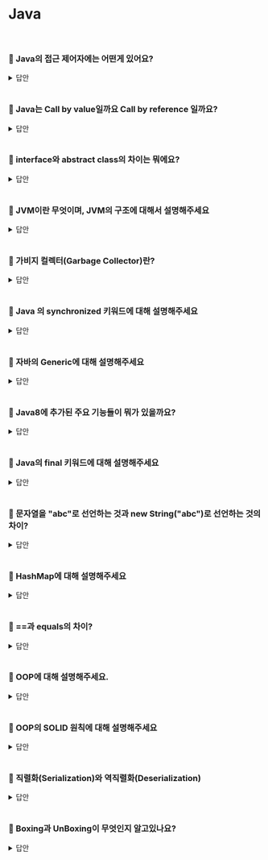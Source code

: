 # Java
<br>

### 📌 Java의 접근 제어자에는 어떤게 있어요?

<details>
   <summary> 답안 </summary>
<br />
   
- 자바의 접근 제어자는 크게 `public`, `private`, `protected`, `default`가 있습니다. <br>
  public은 모든 접근을 허용하여 외부 클래스에서도 자유롭게 사용이 가능합니다 <br>
  private 모든 접근을 제한하여 외부에서의 접근은 불가하고, 같은 클래스 내에서만 접근이 가능합니다. <br>
  protected는 이를 상속받은 자식 클래스와, 같은 패키지안의 모든 클래스만 접근이 가능합니다. <br>
  default는 클래스에 접근제어자가 없으면 default로 선언되며, 같은 패키지안의 클래스에서만 접근이 가능합니다.<br>

  <details>
      <summary> <strong> protected와 private은 각각 언제 사용할 수 있나요? </strong> </summary>
   <br />
   
  - protected를 사용하는 주된 이유는 무분별한 인스턴스 생성을 방지하고 , 해당 클래스를 상속받은 클래스와 같은 패키지내의 클래스만 생성자를 호출할 수 있게 제한함으로써 객체의 일관성을 유지하기 위해서 사용합니다. <br>
        private을 사용하는 주된 이유는 정보은닉과 캡슐화를 위해 사용합니다. 클래스 내부에 있는 데이터를 보호하고 데이터에 접근 자체를 막아주어 일관성을 보장하기 위해 사용됩니다. 
   
   </details>
   <br>
   
</details>
<br>

### 📌 Java는 Call by value일까요 Call by reference 일까요? 

<details>
   <summary> 답안 </summary>
<br />
   
- 자바는 Call by value 입니다. 메서드에서 파라미터를 넘겨줄 때 파라미터의 reference를 넘겨주는 것이 아닌 파라미터의 메모리 주소를 복사해서 넘겨주기 때문에 Call by value입니다. 예시로 파라미터를 넘겨받은 곳에서 파라미터에 새로운 값을 할당하여도 호출처에서 넘겨준 파라미터는 변경되지 않습니다. 
</details>
<br>

### 📌 interface와 abstract class의 차이는 뭐에요?

<details>
   <summary> 답안 </summary>
<br />

- 추상 클래스와 인터페이스 모두 이를 상속받거나 구현하는 클래스들이 추상메서드를 구현합니다. 추상 클래스는 is-a관계이지만 인터페이스는 has-a 관계를 사용합니다. 
   </details>
<br>

### 📌 JVM이란 무엇이며, JVM의 구조에 대해서 설명해주세요

<details>
   <summary> 답안 </summary>
<br />

- JVM (Java Virtual Machine)은 자바 바이트코드(.class)를 운영체제가 이해할 수 있는 기계어로 변환하여 실행하는 역할을 합니다. 
- JVM은 크게 `클래스 로더(ClassLoader)`, `실행 엔진(ExecutionEngine)`, `런타임 데이터 영역(RuntimeDataArea)` 세가지로 이루어져있습니다. <br>
  - `클래스 로더`는 JVM이 프로그램을 실행할 때 필요한 클래스(.class)를 동적으로 로드합니다. 클래스로더는 자바 애플리케이션 실행 시점에 필요한 클래스만을 로드하는데,
     런타임 시점에 모든 클래스를 로드하는것은 비효율적이기 때문입니다.
  - `실행 엔진`은 클래스 로더가 로드한 클래스의 바이트코드를 실행하는 역할입니다. 실행 엔진은 바이트 코드를 한 줄씩 해석하며 실행하거나, JIT 컴파일러를 사용하여
     바이트코드 전체를 기계어로 변환 후 실행합니다. 또한 실행 엔진은 가비지 컬렉터를 포함하고 있어, 더 이상 사용되지 않는 메모리를 자동으로 정리해줍니다.
  - `런타임 데이터 영역`은 프로그램 실행 중에 사용되는 다양한 데이터를 저장하는 공간입니다. 이 영역은 `메서드 영역`, `힙 영역`, `스택 영역`, `PC 레지스터`, `네이티브 메서드 스택`으로 구분됩니다.
   <br>
   <details>
      <summary> <strong> JVM의 메모리 구조에 대해서 설명해주세요 </strong> </summary>
   <br />

   - JVM의 메모리 구조는 크게 `메서드 영역`, `힙 영역`, `스택 영역`, `PC 레지스터`, `네이티브 메서드 스택`으로 구분됩니다.
     - `메서드 영역`은 클래스의 이름, 타입, 접근제어자 등 클래스와 관련된 정보를 저장합니다.
     - `힙 영역`은 new를 통해 생성된 객체와 배열의 인스턴스 등이 저장되어 있습니다. 가비지 컬렉터는 힙 영역을 청소하며 메모리 공간을 확보합니다.
     - `스택 영역`은 메서드가 실행되면 스택 영역에 메서드에 대한 영역이 1개 생깁니다. 이 영역에 지역변수, 매개변수 등이 저장됩니다.
     - `PC 레지스터`영역에는 현재 쓰레드가 실행되는 부분의 주소와 명령을 저장합니다.
     - `네이티브 메서드 스택`에는 자바 외의 언어(C, C++)로 작성된 코드를 위한 메모리 영역입니다. JNI를 통해 실행됩니다. 
   </details>
<br>
   </details>
<br>

### 📌 가비지 컬렉터(Garbage Collector)란?

<details>
   <summary> 답안 </summary>
<br />

- 가비지 컬렉터란 JVM의 실행 엔진의 한 요소입니다. JVM의 Heap 영역을 위주로 탐색하며 new와 같은 연산에 의해 새롭게 생성된 객체들 중에서 더 이상 참조되지 않는 객체를 정리해 줍니다.
  <br>
  <details>
      <summary> <strong> GC 방식에 대해 아는대로 설명해주세요 </strong> </summary>
   <br />
     
     - Young영역과 Old영역은 메모리 구조가 다르게 되어있어 세부적인 동작 방식은 다르지만 공통된 두가지 방식이 있습니다. <br>
       (1). Stop The World : 가비지 컬렉터를 실행하기 위해 JVM이 애플리케이션 실행을 멈추는 작업입니다. GC를 실행하는 쓰레드를 제외하고 모든 쓰레드들이 중단되고, GC가 완료되면 작업이 재개됩니다. <br>
       (2). Mark And Sweep : <br>
          - Mark : 사용되는 메모리와 사용되지 않는 메모리를 구분합니다.
          - Sweep : Mark 단계에서 사용되지 않음 으로 식별된 메모리를 해제하는 작업입니다. <br>
   
       Stop The World를 통해 모든 작업을 중단시키면, GC는 스택의 모든 변수 또는 Reachable 객체를 스캔하면서 각각이 어떤 객체를 참조하고 있는지를 탐색하게 됩니다.
       그리고 사용되고 있는 메모리를 식별하는데, 이러한 과정을 Mark라고 합니다. 이후에 Mark가 되지 않는 객체들을 메모리에서 제거하는데 이 과정을 Sweep이라고 합니다. 
       <br>

       <strong> <Minor GC의 동작 방식> </strong> <br>
       Minor의 동작 방식은 1개의 Eden의 영역과 2개의 Survivor 영역 총 3가지로 나뉘게 됩니다. <br>
       - 새로 생성된 객체가 Eden 영역에 할당됩니다.
       - 객체가 계속 생성되어 <strong> Eden 영역이 꽉차게 되고 Minor GC가 실행 </strong>됩니다.
          - Eden 영역에서 사용되지 않는 객체의 메모리가 해제 됩니다.
          - Eden 영역에서 살아남은 객체는 1개의 Survivor 영역으로 이동됩니다.
       - 1~2번의 과정이 반복되다가 Survivor 영역이 가득 차게 되면 Survivor 영역에서 살아남은 객체를 다른 Survivor 영역으로 이동시킵니다. (1개의 Survivor 영역은 반드시 빈 상태가 됩니다.)
       - 이러한 과정을 반복하여 계속 살아남은 객체는 Old 영역으로 이동됩니다. <br>

       <strong> <Major GC의 동작 방식> </strong> <br>
       Young 영역에서 오래 살아남은 객체는 Old영역으로 이동하게 되는데, 이런 <strong>Old 영역의 메모리가 부족해지면 Major GC가 발생</strong>하게 됩니다. <br>
       또한 Young 영역보다 Old 영역이 크기 때문에 일반적으로  Major GC가 Minor GC보다 시간이 오래걸리며, 10배 이상의 시간을 사용하게 됩니다.
       참고로 Young 영역과 Old 영역을 동시에 처리하는 GC는 Full GC라고 합니다. 
      
   </details>
<br>
   
</details>
<br>

### 📌 Java 의 synchronized 키워드에 대해 설명해주세요

<details>
   <summary> 답안 </summary>
<br />
   
- 자바에서 지원하는 synchronized 키워드는 여러 쓰레드가 하나의 자원을 이용하고자 할 때, 한 쓰레드가 해당 자원을 사용중인 경우, 데이터에 접근할 수 없도록 막아주는 키워드 입니다. synchronized 키워드를 이용하면 병렬 상황에서 자원의 접근을 안전하게 하지만, 자원을 이용하지 않는 쓰레드는 락에 의한 병목 현상이 일어나게 됩니다. 
</details>
<br>

### 📌 자바의 Generic에 대해 설명해주세요

<details>
   <summary> 답안 </summary>
<br />

- 제네릭은 구체적인 타입에 대한 정보를 타입 정의 시점이 아닌 타입의 인스턴스화 시점에 전달함으로써 하나의 타입으로 여러가지 타입을 표현하는 프로그래밍 기법입니다. 제네릭의 주요 기능은
  다양한 타입의 객체를 다루는 메서드나 클래스에 대해서 컴파일 타임에 타입 체크를 가능하게 하여 타입 안정성을 높이고 형 변환의 번거로움을 줄여주는 것입니다. 
</details>
<br>

### 📌 Java8에 추가된 주요 기능들이 뭐가 있을까요?

<details>
   <summary> 답안 </summary>
<br />

- Lambda, Stream, Optional, 함수형 인터페이스, 인터페이스의 Default 메서드 등이 있습니다. 
</details>
<br>

### 📌 Java의 final 키워드에 대해 설명해주세요

<details>
   <summary> 답안 </summary>
<br />

- 자바의 final 키워드는 어떤 데이터의 불변성을 보장하고 싶을 때 사용합니다. 하지만 인스턴스 타입의 final 키워드를 붙일 경우 그 데이터의 주소값은 변하지 않겠지만, 인스턴스가 가지고있는 데이터는 변할 수 있음을 알고 주의해서 사용해야 합니다. 
</details>
<br>

### 📌 문자열을 "abc"로 선언하는 것과 new String("abc")로 선언하는 것의 차이?

<details>
   <summary> 답안 </summary>
<br />

- 리터럴 문자열을 사용할 경우 JVM 내의 특별한 공간이 String constantPool안에 생성이 되기 때문에 같은 리터럴 문자열에 대해서 새로운 인스턴스를 생성하는 것이 아닌 constantPool안에 선언되어 있는 리터럴 문자열을 그대로 사용하게 됩니다. 하지만 new 연산자를 통해서 String 인스턴스를 만드는 경우 String constantPool안에 생성이 되지 않고 JVM의 Heap 메모리 안에 생성이 됩니다. 같은 문자열이라 할지라도 new 연산자를 통해 생성된 String 인스턴스인 경우 매번 새로운 인스턴스를 생성하게 됩니다. 
</details>
<br>


### 📌 HashMap에 대해 설명해주세요

<details>
   <summary> 답안 </summary>
<br />

- Java의 HashMap은 Map 인터페이스의 구현체 중 하나로 조회의 성능에 있어 O(1)의 시간복잡도를 가지고 있습니다. 내부적으로 값을 저장하기 위한 배열을 가지고 있으며 이를 해시 버킷이라고 부릅니다. 

  <details>
     <summary> <strong> Hash collision 발생 시 자바는 어떻게 대처할까요? </strong> </summary>
   <br />
     
  - Java의 해시맵은 해시 충돌을 해결하기 위해 내부적으로 연결리스트를 활용한 체이닝 방식을 사용하고 있으며, 체이닝의 길이가 일정 길이를 넘어가는 순간 연결리스트가 아닌 트리 자료구조를 사용하고 있습니다. 
  </details>
  <br>

</details>
<br>

### 📌 ==과 equals의 차이?

<details>
   <summary> 답안 </summary>
<br />

- `==`과 `equals`의 차이는 동일성과 동등성의 차이입니다. 동일성은 두 개의 객체와 완전히 같은 경우를 의미합니다. 완전히 같다는 것은 사실상 하나의 객체로 봐도 무방하며
  주소 값이 같기 때문에 두 변수가 같은 객체를 가르키고 있습니다. 동등성은 두 개의 객체가 같은 정보를 갖고 있는 경우를 의미합니다. 동등성은 변수가 참조하고 있는 객체의 주소가
  서로 다르더라도 내용(데이터)만 같으면 두 변수는 동등하다고 얘기할 수 있습니다.

   <details>
     <summary> <strong> Enum의 비교는 ==일까 equals()일까요? </strong> </summary>
   <br />
      
   - enum의 비교는 equals() 메서드를 사용하고 있지만, eqauls 메서드의 내부를 보면 ==으로 비교하고 있기 때문에 사실상 ==과 equals() 메서드 모두 사용이 가능합니다. 
   </details>
   <br>
   
</details>
<br>

### 📌 OOP에 대해 설명해주세요.

<details>
   <summary> 답안 </summary>
<br />
   
- OOP(Object Oriented Programming)란 객체 지향 프로그래밍을 의미합니다. 객체 지향 프로그래밍은 현실 세계를 프로그래밍으로 옮겨와 현실 세계의 사물들을 객체로 보고,
  그 객체로 부터 개발하고자 하는 특징과 기능을 뽑아와 프로그래밍 하는 기법입니다. OOP를 코드로 작성하면 재사용성과 변형 가능성을 높일 수 있습니다.

   <details>
      <summary> <strong> 객체 지향 프로그래밍의 특징에 대해 설명해 주세요. </strong> </summary>
   <br />

   - 객체 지향 프로그래밍은 크게 `추상화`, `캡슐화`, `상속`, `다형성`의 네가지 특징을 가지고 있습니다.
   - 추상화란 객체에서 공통된 속성과 행위를 추출하여 정의하는 것을 의미합니다. 자바에서 추상화를 구현할 수 있는 방법은 인터페이스와 추상클래스가 있습니다.
   - 상속이란 기존의 클래스를 재활용하여 새로운 클래스를 작성하는 방식이며, 클래스들 간의 공유하는 속성과 기능들을 반복적으로 정의할 필요 없이 딱 한번만 정의해두고 재사용 할 수 있어
     반복적인 코드를 최소화하고 공유하는 속성과 기능에 간편하게 접근하여 사용하는 방식입니다. 
   - 다형성이란 어떤 객체의 속성이나 기능이 상황에 따라 여러가지 형태를 가질 수 있는 성질을 의미합니다. 대표적인 예로 메서드 오버라이딩과 오버로딩이 있습니다.
   - 캡슐화란 서로 연관있는 속성과 기능들을 하나의 캡슐로 만들어 데이터를 외부로부터 보호하는 것을 의미합니다. 캡슐화를 하는 이유는 크게
     외부로부터 클래스에 정의된 속성과 기능들을 보호하는 데이터 보호 역할과 내부의 동작을 감추고 외부에는 필요한 부분만을 노출하는 데이터 은닉 두가지로 나뉘어져 있습니다. 
   </details>
   <br>
   
</details>
<br>

### 📌 OOP의 SOLID 원칙에 대해 설명해주세요

<details>
   <summary> 답안 </summary>
<br />

- SOLID원칙은 객체 지향 개발에 대한 5가지 원칙을 가지고 있습니다.
   - SRP(Single Responsibility Principle, 단일 책임 원칙) : 클래스는 단 하나의 목적을 가져야 하며, 클래스를 변경하는 이유는 단 하나의 이유여야 한다.
   - OCP(Open-Closed Principle, 개방 폐쇠 원칙) : 클래스는 확장에 열려있고, 변경에는 닫혀있어야 한다.
   - LSP(Liskov Substitution Principle, 리스코프 치환 원칙) : 상위 타입 객체를 하위 타입으로 변경하여도 프로그램은 일관되게 동작되어야 한다.
   - ISP(Interface Segregation Principle, 인터페이스 분리 원칙) : 클라이언트는 이용하지 않는 메서드에 의존하지 않도록 인터페이스를 분리해야 한다.
   - DIP(Dependency Inversion Principle, 의존 역전 법칙) : 구체화된 클래스가 아닌, 추상화된 인터페이스에 의존해야 한다. 
   </details>
<br>

### 📌 직렬화(Serialization)와 역직렬화(Deserialization)

<details>
   <summary> 답안 </summary>
<br />

   - 직렬화란 객체들의 데이터를 연속적인 데이터(스트림)로 변형하여 전송 가능한 형태로 만드는 것이며, 역직렬화란 직렬화된 데이터를 다시 객체의 형태로 변환하는 것입니다. <br>
     객체 데이터를 통신하기 쉬운 포맷(Byte, CSV, Json..)형태로 만들어주는 작업을 직렬화로 볼 수 있으며, 역으로 포맷(Byte, CSV, Json..)형태에서 객체로 변환하는
     과정을 역직렬화라고 할 수 있습니다. 
   </details>
<br>

### 📌 Boxing과 UnBoxing이 무엇인지 알고있나요?

<details>
   <summary> 답안 </summary>
<br />

- Primitive Type을 Wrapper Class(Reference Type)으로 변환하는 것을 박싱(Boxing)이라고 하며,
  Wrapper Class(Reference Type)을 Primitive Type으로 변환하는 것을 언박싱(UnBoxing)이라고 합니다. <br>
  <img src="https://github.com/pie2457/TIL/assets/104147789/f5c0f3f3-fe59-43c7-9431-71774a977e9d" width="350" height="350"> <br>

   <details>
      <summary> <strong> Boxing과 UnBoxing을 사용하는 이유는? </strong> </summary>
   <br />

   - 제네릭, 자료구조, 매개변수 등 Primitive Type이 아닌 Reference Type을 필요로 하는 경우가 많고,
     Wrapper Class가 메서드를 가지고 있어 다양하게 활용하기 위해 사용됩니다. <br>
     ex) Integer.parseInt(문자열)
</details>
<br>
</details>
<br>
